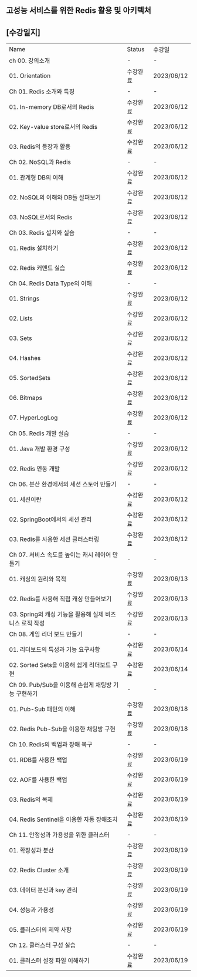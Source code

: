 ## 고성능 서비스를 위한 Redis 활용 및 아키텍처

## [수강일지]
|                                      |        |            |
|--------------------------------------|--------|------------|
| Name                                 | Status | 수강일        |
| ch 00. 강의소개                          | -      | -          |
| 01. Orientation                      | 수강완료   | 2023/06/12 |
| Ch 01. Redis 소개와 특징                  | -      | -          |
| 01. In-memory DB로서의 Redis            | 수강완료   | 2023/06/12 |
| 02. Key-value store로서의 Redis         | 수강완료   | 2023/06/12 |
| 03. Redis의 등장과 활용                    | 수강완료   | 2023/06/12 |
| Ch 02. NoSQL과 Redis                  | -      | -          |
| 01. 관계형 DB의 이해                       | 수강완료   | 2023/06/12 |
| 02. NoSQL의 이해와 DB들 살펴보기              | 수강완료   | 2023/06/12 |
| 03. NoSQL로서의 Redis                   | 수강완료   | 2023/06/12 |
| Ch 03. Redis 설치와 실습                  | -      | -          |
| 01. Redis 설치하기                       | 수강완료   | 2023/06/12 |
| 02. Redis 커맨드 실습                     | 수강완료   | 2023/06/12 |
| Ch 04. Redis Data Type의 이해           | -      | -          |
| 01. Strings                          | 수강완료   | 2023/06/12 |
| 02. Lists                            | 수강완료   | 2023/06/12 |
| 03. Sets                             | 수강완료   | 2023/06/12 |
| 04. Hashes                           | 수강완료   | 2023/06/12 |
| 05. SortedSets                       | 수강완료   | 2023/06/12 |
| 06. Bitmaps                          | 수강완료   | 2023/06/12 |
| 07. HyperLogLog                      | 수강완료   | 2023/06/12 |
| Ch 05. Redis 개발 실습                   | -      | -          |
| 01. Java 개발 환경 구성                    | 수강완료   | 2023/06/12 |
| 02. Redis 연동 개발                      | 수강완료   | 2023/06/12 |
| Ch 06. 분산 환경에서의 세션 스토어 만들기           | -      | -          |
| 01. 세션이란                             | 수강완료   | 2023/06/12 |
| 02. SpringBoot에서의 세션 관리              | 수강완료   | 2023/06/12 |
| 03. Redis를 사용한 세션 클러스터링              | 수강완료   | 2023/06/12 |
| Ch 07. 서비스 속도를 높이는 캐시 레이어 만들기        | -      | -          |
| 01. 캐싱의 원리와 목적                       | 수강완료   | 2023/06/13 |
| 02. Redis를 사용해 직접 캐싱 만들어보기           | 수강완료   | 2023/06/13 |
| 03. Spring의 캐싱 기능을 활용해 실제 비즈니스 로직 작성 | 수강완료   | 2023/06/13 |
| Ch 08. 게임 리더 보드 만들기                  | -      | -          |
| 01. 리더보드의 특성과 기능 요구사항                | 수강완료   | 2023/06/14 |
| 02. Sorted Sets을 이용해 쉽게 리더보드 구현      | 수강완료   | 2023/06/14 |
| Ch 09. Pub/Sub을 이용해 손쉽게 채팅방 기능 구현하기  | -      | -          |
| 01. Pub-Sub 패턴의 이해                   | 수강완료   | 2023/06/18 |
| 02. Redis Pub-Sub을 이용한 채팅방 구현        | 수강완료   | 2023/06/18 |
| Ch 10. Redis의 백업과 장애 복구              | -      | -          |
| 01. RDB를 사용한 백업                      | 수강완료   | 2023/06/19 |
| 02. AOF를 사용한 백업                      | 수강완료   | 2023/06/19 |
| 03. Redis의 복제                        | 수강완료   | 2023/06/19 |
| 04. Redis Sentinel을 이용한 자동 장애조치      | 수강완료   | 2023/06/19 |
| Ch 11. 안정성과 가용성을 위한 클러스터             | -      | -          |
| 01. 확장성과 분산                          | 수강완료   | 2023/06/19 |
| 02. Redis Cluster 소개                 | 수강완료   | 2023/06/19 |
| 03. 데이터 분산과 key 관리                   | 수강완료   | 2023/06/19 |
| 04. 성능과 가용성                          | 수강완료   | 2023/06/19 |
| 05. 클러스터의 제약 사항                      | 수강완료   | 2023/06/19 |
| Ch 12. 클러스터 구성 실습                    | -      | -          |
| 01. 클러스터 설정 파일 이해하기                  | 수강완료   | 2023/06/19 |
